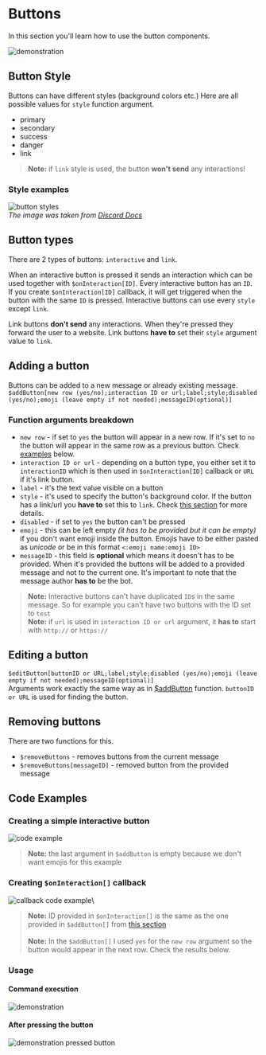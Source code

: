 # Buttons
In this section you'll learn how to use the button components.

![demonstration](https://user-images.githubusercontent.com/16838075/120199057-18c2de00-c223-11eb-9198-997227082a76.png)

## Button Style
Buttons can have different styles (background colors etc.)
Here are all possible values for `style` function argument.
- primary
- secondary
- success
- danger
- link

>**Note:** if `link` style is used, the button **won't send** any interactions!

### Style examples
![button styles](https://user-images.githubusercontent.com/16838075/120202615-19f60a00-c227-11eb-8e8e-5cd3c38f6c1b.png)\
*The image was taken from [Discord Docs](https://discord.com/developers/docs/interactions/message-components#buttons-button-styles)*

## Button types
There are 2 types of buttons: `interactive` and `link`.

When an interactive button is pressed it sends an interaction which can be used together with `$onInteraction[ID]`.
Every interactive button has an `ID`. If you create `$onInteraction[ID]` callback, it will get triggered when the button with the same `ID` is pressed.
Interactive buttons can use every `style` except `link`.

Link buttons **don't send** any interactions. When they're pressed they forward the user to a website.
Link buttons **have to** set their `style` argument value to `link`.


## Adding a button
Buttons can be added to a new message or already existing message.\
`$addButton[new row (yes/no);interaction ID or url;label;style;disabled (yes/no);emoji (leave empty if not needed);messageID(optional)]`

### Function arguments breakdown
- `new row` - if set to `yes` the button will appear in a new row. If it's set to `no` the button will appear in the same row as a previous button. Check [examples](#code-examples) below.
- `interaction ID or url` - depending on a button type, you either set it to `interactionID` which is then used in `$onInteraction[ID]` callback or `URL` if it's link button.
- `label` - it's the text value visible on a button
- `style` - it's used to specify the button's background color. If the button has a link/url you **have to** set this to `link`. Check [this section](#button-style) for more details.
- `disabled` - if set to `yes` the button can't be pressed
- `emoji` - this can be left empty *(it has to be provided but it can be empty)* if you don't want emoji inside the button. Emojis have to be either pasted as *unicode* or be in this format `<:emoji name:emoji ID>`
- `messageID` - this field is **optional** which means it doesn't has to be provided. When it's provided the buttons will be added to a provided message and not to the current one. It's important to note that the message author **has to** be the bot.

>**Note:** Interactive buttons can't have duplicated `ID`s in the same message. So for example you can't have two buttons with the ID set to `test`\
>**Note:** if `url` is used in `interaction ID or url` argument, it **has to** start with `http://` or `https://`

## Editing a button
`$editButton[buttonID or URL;label;style;disabled (yes/no);emoji (leave empty if not needed);messageID(optional)]`\
Arguments work exactly the same way as in [$addButton](#adding-a-button) function. `buttonID or URL` is used for finding the button.

## Removing buttons
There are two functions for this.
- `$removeButtons` - removes buttons from the current message
- `$removeButtons[messageID]` - removed button from the provided message

## Code Examples
### Creating a simple interactive button
![code example](https://user-images.githubusercontent.com/16838075/120206814-f08bad00-c22b-11eb-872c-57dfa7243524.png)

>**Note:** the last argument in `$addButton` is empty because we don't want emojis for this example

### Creating `$onInteraction[]` callback
![callback code example](https://user-images.githubusercontent.com/16838075/120206913-1022d580-c22c-11eb-9656-8bc9e7476f51.png)\
> **Note:** ID provided in `$onInteraction[]` is the same as the one provided in `$addButton[]` from [this section](#creating-a-simple-interactive-button)\
\
> **Note:** In the `$addButton[]` I used `yes` for the `new row` argument so the button would appear in the next row. Check the results below.

### Usage
#### Command execution
![demonstration](https://user-images.githubusercontent.com/16838075/120199057-18c2de00-c223-11eb-9198-997227082a76.png)
#### After pressing the button
![demonstration pressed button](https://user-images.githubusercontent.com/16838075/120207246-7d366b00-c22c-11eb-8d04-9cf569ced8ae.png)


